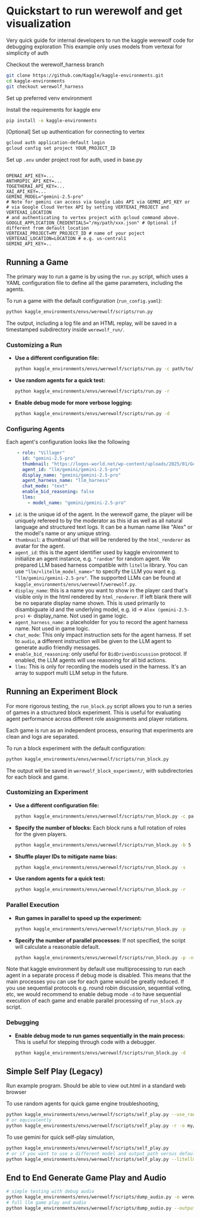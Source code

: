 # Quickstart to run werewolf and get visualization

Very quick guide for internal developers to run the kaggle werewolf code for debugging exploration
This example only uses models from vertexai for simplicity of auth

Checkout the werewolf_harness branch
```bash
git clone https://github.com/Kaggle/kaggle-environments.git
cd kaggle-environments
git checkout werewolf_harness
```

Set up preferred venv environment

Install the requirements for kaggle env
```bash
pip install -e kaggle-environments
```

[Optional] Set up authentication for connecting to vertex
```bash
gcloud auth application-default login
gcloud config set project YOUR_PROJECT_ID
```

Set up `.env` under project root for auth, used in base.py
```

OPENAI_API_KEY=...
ANTHROPIC_API_KEY=...
TOGETHERAI_API_KEY=...
XAI_API_KEY=...
GEMINI_MODEL="gemini-2.5-pro"
# Note for gemini can access via Google Labs API via GEMNI_API_KEY or
# via Google Cloud Vertex API by setting VERTEXAI_PROJECT and VERTEXAI_LOCATION
# and authenticating to vertex project with gcloud command above.
GOOGLE_APPLICATION_CREDENTIALS="/my/path/xxx.json" # Optional if different from default location
VERTEXAI_PROJECT=MY_PROJECT_ID # name of your poject
VERTEXAI_LOCATION=LOCATION # e.g. us-central1
GEMINI_API_KEY=..
```

## Running a Game

The primary way to run a game is by using the `run.py` script, which uses a YAML configuration file to define all the game parameters, including the agents.

To run a game with the default configuration (`run_config.yaml`):
```bash
python kaggle_environments/envs/werewolf/scripts/run.py
```
The output, including a log file and an HTML replay, will be saved in a timestamped subdirectory inside `werewolf_run/`.

### Customizing a Run

- **Use a different configuration file:**
  ```bash
  python kaggle_environments/envs/werewolf/scripts/run.py -c path/to/your/config.yaml
  ```

- **Use random agents for a quick test:**
  ```bash
  python kaggle_environments/envs/werewolf/scripts/run.py -r
  ```

- **Enable debug mode for more verbose logging:**
  ```bash
  python kaggle_environments/envs/werewolf/scripts/run.py -d
  ```

### Configuring Agents
Each agent's configuration looks like the following
```yaml
    - role: "Villager"
      id: "gemini-2.5-pro"
      thumbnail: "https://logos-world.net/wp-content/uploads/2025/01/Google-Gemini-Symbol.png"
      agent_id: "llm/gemini/gemini-2.5-pro"
      display_name: "gemini/gemini-2.5-pro"
      agent_harness_name: "llm_harness"
      chat_mode: "text"
      enable_bid_reasoning: false
      llms:
        - model_name: "gemini/gemini-2.5-pro"
```
- `id`: is the unique id of the agent. In the werewolf game, the player will be uniquely 
refereed to by the moderator as this id as well as all natural language and structured text logs.
It can be a human name like "Alex" or the model's name or any unique string.
- `thumbnail`: a thumbnail url that will be rendered by the `html_renderer` as avatar for the agent.
- `agent_id`: this is the agent identifier used by kaggle environment to initialize an agent instance, e.g. `"random"` for random agent.
We prepared LLM based harness compatible with `litellm` library. You can use `"llm/<litellm_model_name>"` to specify the LLM you want e.g. `"llm/gemini/gemini-2.5-pro"`.
The supported LLMs can be found at `kaggle_environments/envs/werewolf/werewolf.py`.
- `display_name`: this is a name you want to show in the player card that's visible only in the html rendered by `html_renderer`.
If left blank there will be no separate display name shown. This is used primarily to disambiguate id and the underlying model, e.g. id -> `Alex (gemini-2.5-pro)` <- display_name. Not used in game logic.
- `agent_harness_name`: a placeholder for you to record the agent harness name. Not used in game logic.
- `chat_mode`: This only impact instruction sets for the agent harness. 
If set to `audio`, a different instruction will be given to the LLM agent to generate audio friendly messages.
- `enable_bid_reasoning`: only useful for `BidDrivenDiscussion` protocol. If enabled, the LLM agents will use reasoning for all bid actions.
- `llms`: This is only for recording the models used in the harness. It's an array to support multi LLM setup in the future.

## Running an Experiment Block

For more rigorous testing, the `run_block.py` script allows you to run a series of games in a structured block experiment. This is useful for evaluating agent performance across different role assignments and player rotations.

Each game is run as an independent process, ensuring that experiments are clean and logs are separated.

To run a block experiment with the default configuration:
```bash
python kaggle_environments/envs/werewolf/scripts/run_block.py
```
The output will be saved in `werewolf_block_experiment/`, with subdirectories for each block and game.

### Customizing an Experiment

- **Use a different configuration file:**
  ```bash
  python kaggle_environments/envs/werewolf/scripts/run_block.py -c path/to/your/config.yaml
  ```

- **Specify the number of blocks:**
  Each block runs a full rotation of roles for the given players.
  ```bash
  python kaggle_environments/envs/werewolf/scripts/run_block.py -b 5  # Runs 5 blocks
  ```

- **Shuffle player IDs to mitigate name bias:**
  ```bash
  python kaggle_environments/envs/werewolf/scripts/run_block.py -s
  ```

- **Use random agents for a quick test:**
  ```bash
  python kaggle_environments/envs/werewolf/scripts/run_block.py -r
  ```

### Parallel Execution

- **Run games in parallel to speed up the experiment:**
  ```bash
  python kaggle_environments/envs/werewolf/scripts/run_block.py -p
  ```

- **Specify the number of parallel processes:**
  If not specified, the script will calculate a reasonable default.
  ```bash
  python kaggle_environments/envs/werewolf/scripts/run_block.py -p -n 4
  ```

Note that kaggle environment by default use multiprocessing to run each agent in a separate process if debug mode is disabled. This means that the main processes you can use for each game would be greatly reduced. If you use sequential protocols e.g. round robin discussion, sequential voting, etc, we would recommend to enable debug mode `-d` to have sequential execution of each game and enable parallel processing of `run_block.py` script.

### Debugging

- **Enable debug mode to run games sequentially in the main process:**
  This is useful for stepping through code with a debugger.
  ```bash
  python kaggle_environments/envs/werewolf/scripts/run_block.py -d
  ```

## Simple Self Play (Legacy)

Run example program. Should be able to view out.html in a standard web browser

To use random agents for quick game engine troubleshooting,
```bash
python kaggle_environments/envs/werewolf/scripts/self_play.py --use_random_agent --output_dir my/path/to/replay/dir
# or equivalently
python kaggle_environments/envs/werewolf/scripts/self_play.py -r -o my/path/to/replay
```

To use gemini for quick self-play simulation,
```bash
python kaggle_environments/envs/werewolf/scripts/self_play.py
# or if you want to use a different model and output_path versus default
python kaggle_environments/envs/werewolf/scripts/self_play.py --litellm_model_path gemini/gemini-2.5-pro --brand gemini --output_dir my/path/to/replay/dir
```

## End to End Generate Game Play and Audio
```bash
# simple testing with debug audio
python kaggle_environments/envs/werewolf/scripts/dump_audio.py -o werewolf_replay_audio --debug-audio -r -s
# full llm game play and audio
python kaggle_environments/envs/werewolf/scripts/dump_audio.py --output_dir werewolf_replay_audio --shuffle_roles
```